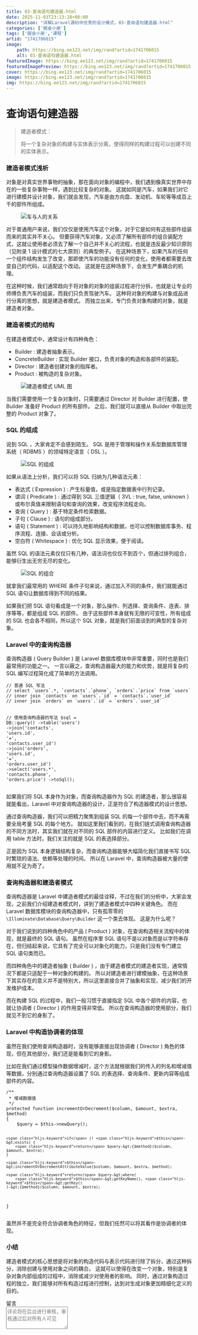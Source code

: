 ```yaml
---
title: 03-查询语句建造器.html
date: 2025-11-03T23:13:28+08:00
description: "详解Laravel源码中优秀的设计模式，03-查询语句建造器.html"
categories: ['掘金小册']
tags: ['掘金小册','课程']
artid: "1741706015"
image:
    path: https://bing.ee123.net/img/rand?artid=1741706015
    alt: 03-查询语句建造器.html
featuredImage: https://bing.ee123.net/img/rand?artid=1741706015
featuredImagePreview: https://bing.ee123.net/img/rand?artid=1741706015
cover: https://bing.ee123.net/img/rand?artid=1741706015
image: https://bing.ee123.net/img/rand?artid=1741706015
img: https://bing.ee123.net/img/rand?artid=1741706015
---
```


<html><head><meta charset="utf-8"><meta http-equiv="X-UA-Compatible" content="IE=edge,chrome=1"><meta name="viewport" content="width=device-width,initial-scale=1,user-scalable=no,viewport-fit=cover"><meta name="google-site-verification" content="cCHsgG9ktuCTgWgYfqCJql8AeR4gAne4DTZqztPoirE"><meta name="apple-itunes-app" content="app-id=987739104"><meta name="baidu-site-verification" content="qiK2a1kcFc"><meta name="360-site-verification" content="4c3c7d57d59f0e1a308462fbc7fd7e51"><meta name="sogou_site_verification" content="c49WUDZczQ"><title data-vue-meta="true">详解 Laravel 源码中优秀的设计模式 - 有明 - 掘金小册</title><link rel="preload" href="https://b-gold-cdn.xitu.io/v3/static/js/manifest.060adf3290877312ec3f.js" as="script"><link rel="preload" href="https://b-gold-cdn.xitu.io/v3/static/js/vendor.e6fd81aa1499049a5bee.js" as="script"><link rel="preload" href="https://b-gold-cdn.xitu.io/v3/static/js/app.a99a1e8180beec940a3f.js" as="script"><link rel="preload" href="https://b-gold-cdn.xitu.io/v3/static/css/app.b796f2cb9b18ed584e56cf5802f4527d.css" as="style"><link rel="apple-touch-icon" sizes="180x180" href="https://b-gold-cdn.xitu.io/favicons/v2/apple-touch-icon.png"><link rel="icon" type="image/png" sizes="32x32" href="https://b-gold-cdn.xitu.io/favicons/v2/favicon-32x32.png"><link rel="icon" type="image/png" sizes="16x16" href="https://b-gold-cdn.xitu.io/favicons/v2/favicon-16x16.png"><link rel="manifest" href="https://b-gold-cdn.xitu.io/favicons/v2/manifest.json"><link rel="mask-icon" href="https://b-gold-cdn.xitu.io/favicons/v2/safari-pinned-tab.svg" color="#5bbad5"><link rel="shortcut icon" href="https://b-gold-cdn.xitu.io/favicons/v2/favicon.ico"><meta name="msapplication-config" content="https://b-gold-cdn.xitu.io/favicons/v2/browserconfig.xml"><meta name="theme-color" content="#ffffff"><link rel="search" title="掘金" href="https://b-gold-cdn.xitu.io/conf/search.xml" type="application/opensearchdescription+xml"><link rel="stylesheet" href="https://b-gold-cdn.xitu.io/ionicons/2.0.1/css/ionicons.min.css"><link rel="stylesheet" href="https://b-gold-cdn.xitu.io/asset/fw-icon/1.0.9/iconfont.css"><link href="https://b-gold-cdn.xitu.io/v3/static/css/app.b796f2cb9b18ed584e56cf5802f4527d.css" rel="stylesheet"><script src="https://www.googletagmanager.com/gtag/js?id=UA-93217128-6"></script><script async="" src="https://hm.baidu.com/hm.js?93bbd335a208870aa1f296bcd6842e5e"></script><script async="" src="//www.google-analytics.com/analytics.js"></script><script type="text/javascript" async="" src="https://assets.growingio.com/vds.js"></script><script type="text/javascript" charset="utf-8" async="" src="https://b-gold-cdn.xitu.io/v3/static/js/8.6975c7d55979d107f394.js"></script><meta data-vmid="keywords" name="keywords" content="掘金,稀土,Vue.js,微信小程序,Kotlin,RxJava,React Native,Wireshark,敏捷开发,Bootstrap,OKHttp,正则表达式,WebGL,Webpack,Docker,MVVM" data-vue-meta="true"><meta data-vmid="description" name="description" content="掘金是一个帮助开发者成长的社区，是给开发者用的 Hacker News，给设计师用的 Designer News，和给产品经理用的 Medium。掘金的技术文章由稀土上聚集的技术大牛和极客共同编辑为你筛选出最优质的干货，其中包括：Android、iOS、前端、后端等方面的内容。用户每天都可以在这里找到技术世界的头条内容。与此同时，掘金内还有沸点、掘金翻译计划、线下活动、专栏文章等内容。即使你是 GitHub、StackOverflow、开源中国的用户，我们相信你也可以在这里有所收获。" data-vue-meta="true"></head><body><div data-v-41acfafa="" data-v-decff8c4="" class="section-content"><div data-v-41acfafa="" class="section-page book-section-view"><div data-v-41acfafa="" class="entry-content article-content"><h1 class="heading" data-id="heading-0">查询语句建造器</h1>
<blockquote>
<p>建造者模式：</p>
<p>将一个复杂对象的构建与实体表示分离，使得同样的构建过程可以创建不同的实体表示。</p>
</blockquote>
<h3 class="heading" data-id="heading-1">建造者模式浅析</h3>
<p>对象是对真实世界事物的抽象，那在面向对象的编程中，我们遇到像真实世界中存在的一些复杂事物一样，遇到比较复杂的对象。
这就如同是汽车，如果我们对它进行建模并设计对象，我们就会发现，汽车是由方向盘、发动机、车轮等等成百上千的部件所组成。</p>
<p></p><figure><img alt="车与人的关系" class="lazyload inited loading" data-src="https://user-gold-cdn.xitu.io/2017/12/17/16063bc1be57afa5?imageView2/0/w/1280/h/960/format/webp/ignore-error/1" data-width="724" data-height="477" src="https://user-gold-cdn.xitu.io/2017/12/17/16063bc1be57afa5?imageView2/0/w/1280/h/960/format/webp/ignore-error/1"><figcaption></figcaption></figure><p></p>
<p>对于普通用户来说，我们仅仅是使用汽车这个对象，对于它是如何有这些部件组装而来的其实并不关心。
但要获得汽车对象，又必须了解所有部件的组合装配方式，这就让使用者必须去了解一个自己并不关心的流程，也就是违反最少知识原则（见附录 1 设计模式的七大原则）的典型例子。
在这种场景下，如果汽车的任何一个组件结构发生了改变，那即使汽车的功能没有任何的变化，使用者都需要去改变自己的代码，以适配这个改动。
这就是在这种场景下，会发生严重耦合的机理。</p>
<p>在这种时候，我们通常趋向于将对象的对象的组装过程进行分拆，也就是让专业的师傅负责汽车的组装，而我们只负责驾驶汽车。
这种将对象的构建与对象成品进行分离的思想，就是建造者模式。
而独立出来，专门负责对象构建的对象，就是建造者对象。</p>
<h3 class="heading" data-id="heading-2">建造者模式的结构</h3>
<p>在建造者模式中，通常设计有四种角色：</p>
<ul>
<li>Builder : 建造者抽象表示。</li>
<li>ConcreteBuilder : 实现 Builder 接口，负责对象的构造和各部件的装配。</li>
<li>Director : 建造者创建对象的指挥者。</li>
<li>Product : 被构造的复杂对象。</li>
</ul>
<p></p><figure><img alt="建造者模式 UML 图" class="lazyload inited" data-src="https://user-gold-cdn.xitu.io/2017/12/17/16063bc7e00761d5?imageView2/0/w/1280/h/960/format/webp/ignore-error/1" data-width="815" data-height="421" src="https://user-gold-cdn.xitu.io/2017/12/17/16063bc7e00761d5?imageView2/0/w/1280/h/960/format/webp/ignore-error/1"><figcaption></figcaption></figure><p></p>
<p>当我们需要使用一个复杂对象时，只需要通过 Director 对 Builder 进行配置，使 Builder 准备好 Product 的所有部件。
之后，我们就可以直接从 Builder 中取出完整的 Product 对象了。</p>
<h3 class="heading" data-id="heading-3">SQL 的组成</h3>
<p>说到 SQL ，大家肯定不会感到陌生。
SQL 是用于管理和操作关系型数据库管理系统（ RDBMS ）的领域特定语言（ DSL ）。</p>
<p></p><figure><img alt="SQL 的组成" class="lazyload inited" data-src="https://user-gold-cdn.xitu.io/2017/12/17/16063bd1d6a4ca27?imageView2/0/w/1280/h/960/format/webp/ignore-error/1" data-width="670" data-height="330" src="https://user-gold-cdn.xitu.io/2017/12/17/16063bd1d6a4ca27?imageView2/0/w/1280/h/960/format/webp/ignore-error/1"><figcaption></figcaption></figure><p></p>
<p>如果从语法上分析，我们可以将 SQL 归纳为几种语法元素：</p>
<ul>
<li>表达式 ( Expression ) : 产生标量值，或是指定数据表中行列记录。</li>
<li>谓词 ( Predicate ) : 通过得到 SQL 三值逻辑（ 3VL : true, false, unknown ）或布尔真值来限制语句和查询的效果，改变程序流程走向。</li>
<li>查询 ( Query ) : 基于特定条件检索数据。</li>
<li>子句 ( Clause ) : 语句的组成部分。</li>
<li>语句 ( Statement ) : 可以持久地影响结构和数据，也可以控制数据库事务、程序流程、连接、会话或分析。</li>
<li>空白符 ( Whitespace ) : 优化 SQL 显示效果，便于阅读。</li>
</ul>
<p>虽然 SQL 的语法元素仅仅只有几种，语法词也仅仅不到百个，但通过排列组合，能够衍生出无穷无尽的变化。</p>
<p></p><figure><img alt="SQL 的组合" class="lazyload inited" data-src="https://user-gold-cdn.xitu.io/2017/12/17/16063bcd8b76d874?imageView2/0/w/1280/h/960/format/webp/ignore-error/1" data-width="534" data-height="357" src="https://user-gold-cdn.xitu.io/2017/12/17/16063bcd8b76d874?imageView2/0/w/1280/h/960/format/webp/ignore-error/1"><figcaption></figcaption></figure><p></p>
<p>就拿我们最常用的 WHERE 条件子句来说，通过加入不同的条件，我们就能通过 SQL 语句让数据库得到不同的结果。</p>
<p>如果我们把 SQL 语句看成是一个对象，那么操作、列选择、查询条件、连表、排序等等，都是组成 SQL 的部件。
由于这些部件本身就有无限的可变性，所有组成的 SQL 也会各不相同，所以这个 SQL 对象，就是我们前面谈到的典型的复杂对象。</p>
<h3 class="heading" data-id="heading-4">Laravel 中的查询构造器</h3>
<p>查询构造器 ( Query Builder ) 是 Laravel 数据库模块中非常重要，同时也是我们最常用的功能之一。
一言以蔽之，查询构造器最大的能力和优势，就是将复杂的 SQL 编写过程简化成了简单的方法调用。</p>
<pre><code class="hljs php" lang="php"><span class="hljs-comment">// 普通 SQL 写法</span>
<span class="hljs-comment">// select `users`.*, `contacts`.`phone`, `orders`.`price` from `users`</span>
<span class="hljs-comment">// inner join `contacts` on `users`.`id` = `contacts`.`user_id`</span>
<span class="hljs-comment">// inner join `orders` on `users`.`id` = `orders`.`user_id`</span>

<span class="hljs-comment">// 使用查询构造器的写法</span>
$sql = DB::query()
    -&gt;table(<span class="hljs-string">'users'</span>)
    -&gt;join(<span class="hljs-string">'contacts'</span>, <span class="hljs-string">'users.id'</span>, <span class="hljs-string">'='</span>, <span class="hljs-string">'contacts.user_id'</span>)
    -&gt;join(<span class="hljs-string">'orders'</span>, <span class="hljs-string">'users.id'</span>, <span class="hljs-string">'='</span>, <span class="hljs-string">'orders.user_id'</span>)
    -&gt;select(<span class="hljs-string">'users.*'</span>, <span class="hljs-string">'contacts.phone'</span>, <span class="hljs-string">'orders.price'</span>)
    -&gt;toSql();
</code></pre><p>如果我们将 SQL 本身作为对象，而查询构造器作为 SQL 的建造者，那么很容易就能看出，Laravel 中对查询构造器的设计，正是符合了构造器模式的设计思想。</p>
<p>通过查询构造器，我们可以把精力聚焦到组装 SQL 的每一个部件中去，而不再需要全局考量 SQL 的每个地方。
就如这里我们看到的，在我们链式调用查询构造器的不同方法时，其实我们就在对不同的 SQL 部件的内容进行定义。
比如我们在调用 table 方法时，我们关注的就是 SQL 的表选择部分。</p>
<p>正是因为 SQL 本身逻辑结构复杂，而查询构造器能够大幅简化我们直接书写 SQL 时繁琐的语法、依赖等处理的时间。
所以在 Laravel 中，查询构造器被大量的使用就不足为奇了。</p>
<h3 class="heading" data-id="heading-5">查询构造器和建造者模式</h3>
<p>查询构造器是 Laravel 中建造者模式的最佳诠释，不过在我们的分析中，大家会发现，之前我们介绍建造者模式时，讲到了建造者模式中四种关键角色。
而在 Laravel 数据库模块的查询构造器中，只有孤零零的 <code>\Illuminate\Database\Query\Builder</code> 这一个类去体现。
这是为什么呢？</p>
<p>对于我们说到的四种角色中的产品 ( Product ) 对象，在查询构造相关流程中的体现，就是最终的 SQL 语句。
虽然在程序里 SQL 语句不是以对象而是以字符串存在，但归结起来说，它具有了完全可以对象化的能力，只是我们没有专门建立 SQL 语句类而已。</p>
<p>而四种角色中的建造者抽象 ( Builder ) ，由于建造者模式的建造者实现，通常情况下都是只适配于一种对象的构建的。
所以对建造者进行建模抽象，在这种场景下其实存在的意义并不是特别大，所以这里直接合并了抽象和实现，减少我们的开发维护成本。</p>
<p>而在构建 SQL 的过程中，我们一般习惯于直接指定 SQL 中各个部件的内容，也就让协调者 ( Director ) 的作用变得非常低。
所以在查询构造器的使用部分，我们就见不到它的身影了。</p>
<h3 class="heading" data-id="heading-6">Laravel 中构造协调者的体现</h3>
<p>虽然在我们使用查询构造器时，没有能够直接出现协调者 ( Director ) 角色的体现，但在其他部分，我们还是能看到它的身影。</p>
<p>比如在我们通过模型操作数据增减时，这个方法就根据我们的传入的列名和增减值等数据，分别通过查询构造器设置了 SQL 的表选择、查询条件、更新内容等组成部件的内容。</p>
<pre><code class="hljs php" lang="php"><span class="hljs-comment">/**
 * 增减数据值
 */</span>
<span class="hljs-keyword">protected</span> <span class="hljs-function"><span class="hljs-keyword">function</span> <span class="hljs-title">incrementOrDecrement</span><span class="hljs-params">($column, $amount, $extra, $method)</span>
</span>{
    $query = <span class="hljs-keyword">$this</span>-&gt;newQuery();

    <span class="hljs-keyword">if</span> (! <span class="hljs-keyword">$this</span>-&gt;exists) {
        <span class="hljs-keyword">return</span> $query-&gt;{$method}($column, $amount, $extra);
    }

    <span class="hljs-keyword">$this</span>-&gt;incrementOrDecrementAttributeValue($column, $amount, $extra, $method);

    <span class="hljs-keyword">return</span> $query-&gt;where(
        <span class="hljs-keyword">$this</span>-&gt;getKeyName(), <span class="hljs-keyword">$this</span>-&gt;getKey()
    )-&gt;{$method}($column, $amount, $extra);
}
</code></pre><p>虽然并不是完全符合协调者角色的特征，但我们任然可以将其看作是协调者的体现。</p>
<h3 class="heading" data-id="heading-7">小结</h3>
<p>建造者模式的核心思想是将对象的构造代码与表示代码进行除了拆分，通过这种拆分，消除创建与使用对象之间的耦合。
这就可以使得在改变一个对象，特别是复杂对象内部组成的过程中，消除或减少对使用者的影响。
同时，通过对象构造过程的独立，我们能够对所有构造过程进行控制，达到对生成对象更加精细化定义的目的。</p>
</div><section data-v-41acfafa="" class="book-comments"><div data-v-41acfafa="" class="box-title">留言</div><div data-v-41acfafa="" class="comment-box"><div data-v-efcd2e56="" data-v-41acfafa="" class="comment-form comment-form" id="comment"><div data-v-b2db8566="" data-v-1b9df826="" data-v-efcd2e56="" data-src="https://avatars0.githubusercontent.com/u/8953279?v=4" class="lazy avatar avatar" title="" style="background-image: none;"></div><textarea data-v-efcd2e56="" placeholder="评论将在后台进行审核，审核通过后对所有人可见" class="content-input" style="overflow: hidden; overflow-wrap: break-word; height: 60px;"></textarea><div data-v-efcd2e56="" class="action-box" style="display: none;"><div data-v-54e3f196="" data-v-efcd2e56="" class="image-uploader image-uploader" style="display: none;"><input data-v-54e3f196="" type="file" class="input"><button data-v-54e3f196="" class="upload-btn"><i data-v-54e3f196="" class="icon ion-image"></i><span data-v-54e3f196="">上传图片</span></button></div><div data-v-efcd2e56="" class="submit-box"><span data-v-efcd2e56="" class="submit-text">Ctrl or ⌘ + Enter</span><button data-v-efcd2e56="" class="submit-btn">评论</button></div></div><!----></div></div><ul data-v-51163f89="" data-v-41acfafa="" st:block="commentList" class="comment-list comment-list"><!----></ul></section></div></div><!----><!----></body></html>